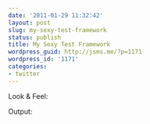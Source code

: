 ```yaml
---
date: '2011-01-29 11:32:42'
layout: post
slug: my-sexy-test-framework
status: publish
title: My Sexy Test Framework
wordpress_guid: http://jsms.me/?p=1171
wordpress_id: '1171'
categories:
- twitter
---
```


Look & Feel:

Output:


